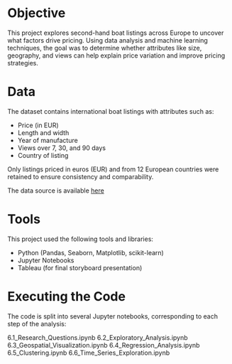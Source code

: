 # Objective

This project explores second-hand boat listings across Europe to uncover what factors drive pricing. Using data analysis and machine learning techniques, the goal was to determine whether attributes like size, geography, and views can help explain price variation and improve pricing strategies.

# Data
The dataset contains international boat listings with attributes such as:

- Price (in EUR)
- Length and width
- Year of manufacture
- Views over 7, 30, and 90 days
- Country of listing

Only listings priced in euros (EUR) and from 12 European countries were retained to ensure consistency and comparability.

The data source is available [here](https://www.kaggle.com/datasets/karthikbhandary2/boat-sales?resource=download)

# Tools
This project used the following tools and libraries:

- Python (Pandas, Seaborn, Matplotlib, scikit-learn)
- Jupyter Notebooks
- Tableau (for final storyboard presentation)

# Executing the Code

The code is split into several Jupyter notebooks, corresponding to each step of the analysis:

6.1_Research_Questions.ipynb
6.2_Exploratory_Analysis.ipynb
6.3_Geospatial_Visualization.ipynb
6.4_Regression_Analysis.ipynb
6.5_Clustering.ipynb
6.6_Time_Series_Exploration.ipynb
